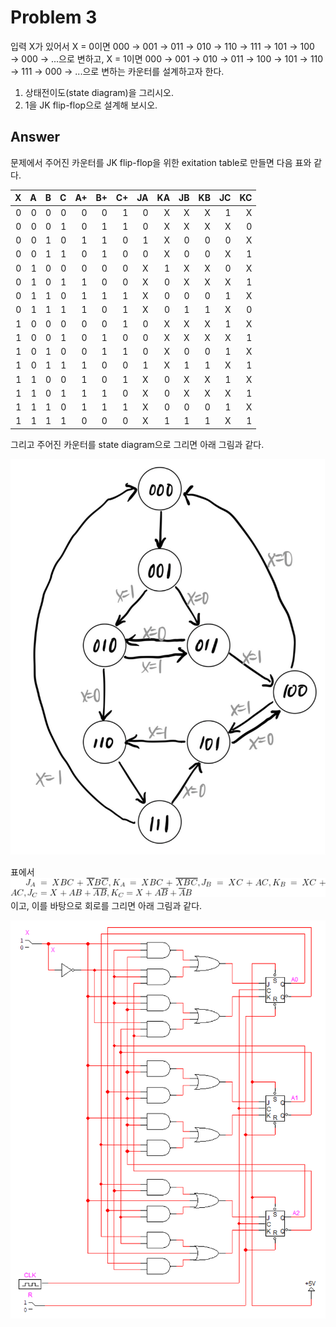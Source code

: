 # Problem 3

입력 X가 있어서 X = 0이면 000 → 001 → 011 → 010 → 110 → 111 → 101 → 100 → 000 → ...으로 변하고, X = 1이면 000 → 001 → 010 → 011 → 100 → 101 → 110 → 111 → 000 → ...으로 변하는 카운터를 설계하고자 한다.

1. 상태전이도(state diagram)을 그리시오.
2. 1을 JK flip-flop으로 설계해 보시오.

## Answer

문제에서 주어진 카운터를 JK flip-flop을 위한 exitation table로 만들면 다음 표와 같다.

|   X |   A |   B |   C |  A+ |  B+ |  C+ |  JA |  KA |  JB |  KB |  JC |  KC |
| --: | --: | --: | --: | --: | --: | --: | --: | --: | --: | --: | --: | --: |
|   0 |   0 |   0 |   0 |   0 |   0 |   1 |   0 |   X |   X |   X |   1 |   X |
|   0 |   0 |   0 |   1 |   0 |   1 |   1 |   0 |   X |   X |   X |   X |   0 |
|   0 |   0 |   1 |   0 |   1 |   1 |   0 |   1 |   X |   0 |   0 |   0 |   X |
|   0 |   0 |   1 |   1 |   0 |   1 |   0 |   0 |   X |   0 |   0 |   X |   1 |
|   0 |   1 |   0 |   0 |   0 |   0 |   0 |   X |   1 |   X |   X |   0 |   X |
|   0 |   1 |   0 |   1 |   1 |   0 |   0 |   X |   0 |   X |   X |   X |   1 |
|   0 |   1 |   1 |   0 |   1 |   1 |   1 |   X |   0 |   0 |   0 |   1 |   X |
|   0 |   1 |   1 |   1 |   1 |   0 |   1 |   X |   0 |   1 |   1 |   X |   0 |
|   1 |   0 |   0 |   0 |   0 |   0 |   1 |   0 |   X |   X |   X |   1 |   X |
|   1 |   0 |   0 |   1 |   0 |   1 |   0 |   0 |   X |   X |   X |   X |   1 |
|   1 |   0 |   1 |   0 |   0 |   1 |   1 |   0 |   X |   0 |   0 |   1 |   X |
|   1 |   0 |   1 |   1 |   1 |   0 |   0 |   1 |   X |   1 |   1 |   X |   1 |
|   1 |   1 |   0 |   0 |   1 |   0 |   1 |   X |   0 |   X |   X |   1 |   X |
|   1 |   1 |   0 |   1 |   1 |   1 |   0 |   X |   0 |   X |   X |   X |   1 |
|   1 |   1 |   1 |   0 |   1 |   1 |   1 |   X |   0 |   0 |   0 |   1 |   X |
|   1 |   1 |   1 |   1 |   0 |   0 |   0 |   X |   1 |   1 |   1 |   X |   1 |

그리고 주어진 카운터를 state diagram으로 그리면 아래 그림과 같다.

![state diagram2](img/state_diagram2.png)

표에서 ![equation2](img/equation2.png)이고, 이를 바탕으로 회로를 그리면 아래 그림과 같다.

![circuit3](img/circuit3.png)
